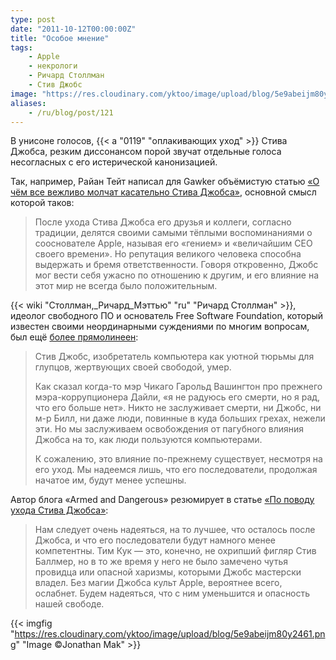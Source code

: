 ```yaml
---
type: post
date: "2011-10-12T00:00:00Z"
title: "Особое мнение"
tags:
    - Apple
    - некрологи
    - Ричард Столлман
    - Стив Джобс
image: "https://res.cloudinary.com/yktoo/image/upload/blog/5e9abeijm80y2461.png"
aliases:
    - /ru/blog/post/121
---
```


В унисоне голосов, {{< a "0119" "оплакивающих уход" >}} Стива Джобса, резким диссонансом порой звучат отдельные голоса несогласных с его истерической канонизацией.

Так, например, Райан Тейт написал для Gawker объёмистую статью [«О чём все вежливо молчат касательно Стива Джобса»](http://gawker.com/5847344/what-everyone-is-too-polite-to-say-about-steve-jobs), основной смысл которой таков:

<!--more-->

> После ухода Стива Джобса его друзья и коллеги, согласно традиции, делятся своими самыми тёплыми воспоминаниями о сооснователе Apple, называя его «гением» и «величайшим CEO своего времени». Но репутация великого человека способна выдержать и бремя ответственности. Говоря откровенно, Джобс мог вести себя ужасно по отношению к другим, и его влияние на этот мир не всегда было положительным.

{{< wiki "Столлман,_Ричард_Мэттью" "ru" "Ричард Столлман" >}}, идеолог свободного ПО и основатель Free Software Foundation, который известен своими неординарными суждениями по многим вопросам, был ещё [более прямолинеен](http://stallman.org/archives/2011-jul-oct.html#06_October_2011_%28Steve_Jobs%29):

> Стив Джобс, изобретатель компьютера как уютной тюрьмы для глупцов, жертвующих своей свободой, умер.
>
> Как сказал когда-то мэр Чикаго Гарольд Вашингтон про прежнего мэра-коррупционера Дайли, «я не радуюсь его смерти, но я рад, что его больше нет». Никто не заслуживает смерти, ни Джобс, ни м-р Билл, ни даже люди, повинные в куда больших грехах, нежели эти. Но мы заслуживаем освобождения от пагубного влияния Джобса на то, как люди пользуются компьютерами.
>
> К сожалению, это влияние по-прежнему существует, несмотря на его уход. Мы надеемся лишь, что его последователи, продолжая начатое им, будут менее успешны.

Автор блога «Armed and Dangerous» резюмирует в статье [«По поводу ухода Стива Джобса»](http://esr.ibiblio.org/?p=3790):

> Нам следует очень надеяться, на то лучшее, что осталось после Джобса, и что его последователи будут намного менее компетентны. Тим Кук — это, конечно, не охрипший фигляр Стив Баллмер, но в то же время у него не было замечено чутья провидца или опасной харизмы, которыми Джобс мастерски владел. Без магии Джобса культ Apple, вероятнее всего, ослабнет. Будем надеяться, что с ним уменьшится и опасность нашей свободе.

{{< imgfig "https://res.cloudinary.com/yktoo/image/upload/blog/5e9abeijm80y2461.png" "Image ©Jonathan Mak" >}}
